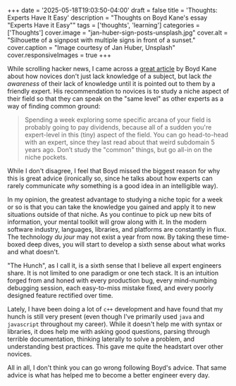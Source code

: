 +++
date = '2025-05-18T19:03:50-04:00'
draft = false
title = 'Thoughts: Experts Have It Easy'
description = "Thoughts on Boyd Kane's essay \"Experts Have it Easy\""
tags = ['thoughts', 'learning']
categories = ['Thoughts']
cover.image = "jan-huber-sign-posts-unsplash.jpg"
cover.alt = "Silhouette of a signpost with multiple signs in front of a sunset."
cover.caption = "Image courtesy of Jan Huber, Unsplash"
cover.responsiveImages = true
+++

While scrolling hacker news, I came across a [great article](https://boydkane.com/essays/experts) by Boyd Kane about how novices don't just lack knowledge of a subject, but lack _the awareness_ of their lack of knowledge until it is pointed out to them by a friendly expert. His recommendation to novices is to study a niche aspect of their field so that they can speak on the "same level" as other experts as a way of finding common ground:

> Spending a week exploring some specific arcana of your field is probably going to pay dividends, because all of a sudden you're expert-level in this (tiny) aspect of the field. You can go head-to-head with an expert, since they last read about that weird subdomain 5 years ago. Don’t study the "common" things, but go all-in on the niche pockets.

While I don't disagree, I feel that Boyd missed the biggest reason for why this is great advice (ironically so, since he talks about how experts can rarely communicate _why_ something is a good idea in an intelligible way).

In my opinion, the greatest advantage to studying a niche topic for a week or so is that you can take the knowledge you gained and apply it to new situations outside of that niche. As you continue to pick up new bits of information, your mental toolkit will grow along with it. In the modern software industry, languages, libraries, and platforms are constantly in flux. The technology _du jour_ may not exist a year from now. By taking these time-boxed deep dives, you will start to develop a sixth sense about what works and what doesn't.

"The Hunch", as I call it, is a sixth sense that I believe all expert engineers share. It is not limited to one paradigm or one tech stack. It is an intuition forged from and honed with every production bug, every mind-numbing debugging session, each easy-to-miss mistake fixed, and every poorly designed feature rectified over time.

Lately, I have been doing a lot of `c++` development and have found that my hunch is still very present (even though I've primarily used `java` and `javascript` throughout my career). While it doesn't help me with syntax or libraries, it does help me with asking good questions, parsing through terrible documentation, thinking laterally to solve a problem, and understanding best practices. This gave me quite the headstart over other novices.

All in all, I don't think you can go wrong following Boyd's advice. That same advice is what has helped me to become a better engineer every day.